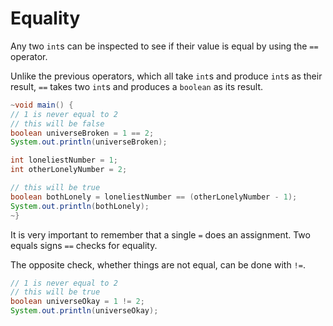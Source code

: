 # Equality

Any two `int`s can be inspected to see if their value is equal by using the `==` operator.

Unlike the previous operators, which all take `int`s and produce `int`s as their result, `==` takes two `int`s
and produces a `boolean` as its result.

```java
~void main() {
// 1 is never equal to 2
// this will be false
boolean universeBroken = 1 == 2;
System.out.println(universeBroken);

int loneliestNumber = 1;
int otherLonelyNumber = 2;

// this will be true
boolean bothLonely = loneliestNumber == (otherLonelyNumber - 1);
System.out.println(bothLonely);
~}
```

It is very important to remember that a single `=` does an assignment. Two equals signs `==` checks for equality.

The opposite check, whether things are not equal, can be done with `!=`.

```java
// 1 is never equal to 2
// this will be true
boolean universeOkay = 1 != 2;
System.out.println(universeOkay);
```
